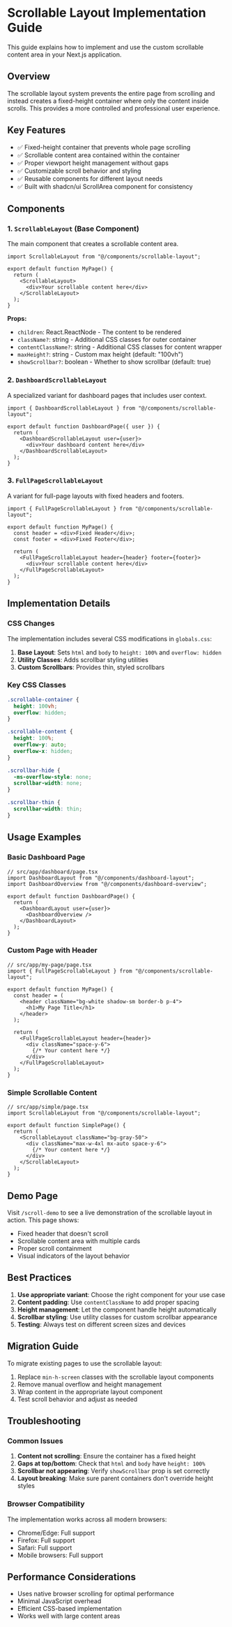 # Scrollable Layout Implementation Guide

This guide explains how to implement and use the custom scrollable content area in your Next.js application.

## Overview

The scrollable layout system prevents the entire page from scrolling and instead creates a fixed-height container where only the content inside scrolls. This provides a more controlled and professional user experience.

## Key Features

- ✅ Fixed-height container that prevents whole page scrolling
- ✅ Scrollable content area contained within the container
- ✅ Proper viewport height management without gaps
- ✅ Customizable scroll behavior and styling
- ✅ Reusable components for different layout needs
- ✅ Built with shadcn/ui ScrollArea component for consistency

## Components

### 1. `ScrollableLayout` (Base Component)

The main component that creates a scrollable content area.

```tsx
import ScrollableLayout from "@/components/scrollable-layout";

export default function MyPage() {
  return (
    <ScrollableLayout>
      <div>Your scrollable content here</div>
    </ScrollableLayout>
  );
}
```

**Props:**
- `children`: React.ReactNode - The content to be rendered
- `className?`: string - Additional CSS classes for outer container
- `contentClassName?`: string - Additional CSS classes for content wrapper
- `maxHeight?`: string - Custom max height (default: "100vh")
- `showScrollbar?`: boolean - Whether to show scrollbar (default: true)

### 2. `DashboardScrollableLayout`

A specialized variant for dashboard pages that includes user context.

```tsx
import { DashboardScrollableLayout } from "@/components/scrollable-layout";

export default function DashboardPage({ user }) {
  return (
    <DashboardScrollableLayout user={user}>
      <div>Your dashboard content here</div>
    </DashboardScrollableLayout>
  );
}
```

### 3. `FullPageScrollableLayout`

A variant for full-page layouts with fixed headers and footers.

```tsx
import { FullPageScrollableLayout } from "@/components/scrollable-layout";

export default function MyPage() {
  const header = <div>Fixed Header</div>;
  const footer = <div>Fixed Footer</div>;

  return (
    <FullPageScrollableLayout header={header} footer={footer}>
      <div>Your scrollable content here</div>
    </FullPageScrollableLayout>
  );
}
```

## Implementation Details

### CSS Changes

The implementation includes several CSS modifications in `globals.css`:

1. **Base Layout**: Sets `html` and `body` to `height: 100%` and `overflow: hidden`
2. **Utility Classes**: Adds scrollbar styling utilities
3. **Custom Scrollbars**: Provides thin, styled scrollbars

### Key CSS Classes

```css
.scrollable-container {
  height: 100vh;
  overflow: hidden;
}

.scrollable-content {
  height: 100%;
  overflow-y: auto;
  overflow-x: hidden;
}

.scrollbar-hide {
  -ms-overflow-style: none;
  scrollbar-width: none;
}

.scrollbar-thin {
  scrollbar-width: thin;
}
```

## Usage Examples

### Basic Dashboard Page

```tsx
// src/app/dashboard/page.tsx
import DashboardLayout from "@/components/dashboard-layout";
import DashboardOverview from "@/components/dashboard-overview";

export default function DashboardPage() {
  return (
    <DashboardLayout user={user}>
      <DashboardOverview />
    </DashboardLayout>
  );
}
```

### Custom Page with Header

```tsx
// src/app/my-page/page.tsx
import { FullPageScrollableLayout } from "@/components/scrollable-layout";

export default function MyPage() {
  const header = (
    <header className="bg-white shadow-sm border-b p-4">
      <h1>My Page Title</h1>
    </header>
  );

  return (
    <FullPageScrollableLayout header={header}>
      <div className="space-y-6">
        {/* Your content here */}
      </div>
    </FullPageScrollableLayout>
  );
}
```

### Simple Scrollable Content

```tsx
// src/app/simple/page.tsx
import ScrollableLayout from "@/components/scrollable-layout";

export default function SimplePage() {
  return (
    <ScrollableLayout className="bg-gray-50">
      <div className="max-w-4xl mx-auto space-y-6">
        {/* Your content here */}
      </div>
    </ScrollableLayout>
  );
}
```

## Demo Page

Visit `/scroll-demo` to see a live demonstration of the scrollable layout in action. This page shows:

- Fixed header that doesn't scroll
- Scrollable content area with multiple cards
- Proper scroll containment
- Visual indicators of the layout behavior

## Best Practices

1. **Use appropriate variant**: Choose the right component for your use case
2. **Content padding**: Use `contentClassName` to add proper spacing
3. **Height management**: Let the component handle height automatically
4. **Scrollbar styling**: Use utility classes for custom scrollbar appearance
5. **Testing**: Always test on different screen sizes and devices

## Migration Guide

To migrate existing pages to use the scrollable layout:

1. Replace `min-h-screen` classes with the scrollable layout components
2. Remove manual overflow and height management
3. Wrap content in the appropriate layout component
4. Test scroll behavior and adjust as needed

## Troubleshooting

### Common Issues

1. **Content not scrolling**: Ensure the container has a fixed height
2. **Gaps at top/bottom**: Check that `html` and `body` have `height: 100%`
3. **Scrollbar not appearing**: Verify `showScrollbar` prop is set correctly
4. **Layout breaking**: Make sure parent containers don't override height styles

### Browser Compatibility

The implementation works across all modern browsers:
- Chrome/Edge: Full support
- Firefox: Full support  
- Safari: Full support
- Mobile browsers: Full support

## Performance Considerations

- Uses native browser scrolling for optimal performance
- Minimal JavaScript overhead
- Efficient CSS-based implementation
- Works well with large content areas
